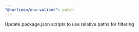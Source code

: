 ```yaml
---
"@nurliman/env-valibot": patch
---
```


Update package.json scripts to use relative paths for filtering
